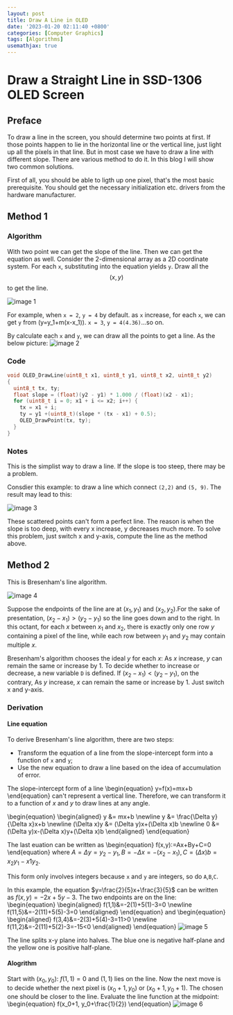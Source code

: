 ```yaml
---
layout: post
title: Draw A Line in OLED
date: '2023-01-20 02:11:40 +0800'
categories: [Computer Graphics]
tags: [Algorithms]
usemathjax: true
---
```

# Draw a Straight Line in SSD-1306 OLED Screen

## Preface
To draw a line in the screen, you should determine two points at first. If those points happen to lie in the horizontal line or the vertical line, just light up all the pixels in that line. But in most case we have to draw a line with different slope. There are various method to do it. In this blog I will show two common solutions.

First of all, you should be able to ligth up one pixel, that's the most basic prerequisite. You should get the necessary initialization etc. drivers from the hardware manufacturer.

## Method 1
### Algorithm
With two point we can get the slope of the line. Then we can get the equation as well. Consider the 2-dimensional array as a 2D coordinate system. For each `x`, substituting into the equation yields `y`. Draw all the $$(x, y)$$ to get the line.

![image 1](/assets/img/computergraphics/method1p.svg)

For example, when `x = 2`, `y = 4` by default. as `x` increase, for each `x`, we can get `y` from \(y=y_1+m(x-x_1)\). `x = 3`, `y = 4(4.36)`...so on.

By calculate each `x` and `y`, we can draw all the points to get a line. As the below picture:
![image 2](/assets/img/computergraphics/method1.svg)

### Code
```c  
void OLED_DrawLine(uint8_t x1, uint8_t y1, uint8_t x2, uint8_t y2)
{
  uint8_t tx, ty;
  float slope = (float)(y2 - y1) * 1.000 / (float)(x2 - x1);
  for (uint8_t i = 0; x1 + i <= x2; i++) {
    tx = x1 + i;
    ty = y1 +(uint8_t)(slope * (tx - x1) + 0.5);
    OLED_DrawPoint(tx, ty);
  }
}
```
### Notes
This is the simplist way to draw a line. If the slope is too steep, there may be a problem.

Consdier this example: to draw a line which connect `(2,2)` and `(5, 9)`. The result may lead to this:

![image 3](/assets/img/computergraphics/method1bad.svg)

These scattered points can't form a perfect line. The reason is when the slope is too deep, with every x increase, y decreases much more. To solve this problem, just switch x and y-axis, compute the line as the method above.

## Method 2
This is Bresenham's line algorithm.

![image 4](/assets/img/computergraphics/method2P.svg)

Suppose the endpoints of the line are at $(x_1,y_1)$ and $(x_2, y_2)$.For the sake of presentation, $(x_2-x_1) > (y_2-y_1)$ so the line goes down and to the right. In this octant, for each $x$ between $x_1$ and $x_2$, there is exactly only one row $y$ containing a pixel of the line, while each row between $y_1$ and $y_2$ may contain multiple $x$. 

Bresenham's algorithm chooses the ideal $y$ for each $x$: As $x$ increase, $y$ can remain the same or increase by 1. To decide whether to increase or decrease, a new variable `D` is defined. If $(x_2-x_1) < (y_2-y_1)$, on the contrary, As $y$ increase, $x$ can remain the same or increase by 1. Just switch x and y-axis.

### Derivation
#### Line equation
To derive Bresenham's line algorithm, there are two steps:
- Transform the equation of a line from the slope-intercept form into a function of `x` and `y`;
- Use the new equation to draw a line based on the idea of accumulation of error.

The slope-intercept form of a line
\begin{equation}
y=f(x)=mx+b
\end{equation}
can't represent a vertical line. Therefore, we can transform it to a function of $x$ and $y$ to draw lines at any angle.


\begin{equation}
\begin{aligned}
y &= mx+b \newline 
y &= \frac{\Delta y}{\Delta x}x+b \newline 
(\Delta x)y &= (\Delta y)x+(\Delta x)b \newline 
0 &= (\Delta y)x-(\Delta x)y+(\Delta x)b
\end{aligned}
\end{equation}
<!-- $$(x,y)\Omicron \require{mediawiki-texvc} Ax+By+C=0$$ -->
The last euation can be written as
\begin{equation}
f(x,y):=Ax+By+C=0
\end{equation}
where $A=\Delta y=y_2-y_1,B=-\Delta x=-(x_2-x_1),C=(\Delta x)b=x_2y_1-x1y_2$.

This form only involves integers because `x` and `y` are integers, so do `A`,`B`,`C`.

In this example, the equation $y=\frac{2}{5}x+\frac{3}{5}$ can be written as $f(x,y)=-2x+5y-3$. The two endpoints are on the line:
\begin{equation}
\begin{aligned}
f(1,1)&=-2(1)+5(1)-3=0 \newline
f(11,5)&=-2(11)+5(5)-3=0
\end{aligned}
\end{equation}
and
\begin{equation}
\begin{aligned}
f(3,4)&=-2(3)+5(4)-3=11>0 \newline
f(11,2)&=-2(11)+5(2)-3=-15<0
\end{aligned}
\end{equation}
![image 5](/assets/img/computergraphics/method2plane.svg)

The line splits x-y plane into halves. The blue one is negative half-plane and the yellow one is positive half-plane.

#### Alogrithm
Start with $(x_0, y_0)$: $f(1, 1)=0$ and $(1,1)$ lies on the line. Now the next move is to decide whether the next pixel is $(x_0+1, y_0)$ or $(x_0+1, y_0+1)$. The chosen one should be closer to the line. Evaluate the line function at the midpoint:
\begin{equation}
f(x_0+1, y_0+\frac{1}{2})
\end{equation}
![image 6](/assets/img/computergraphics/methodalo.svg)
